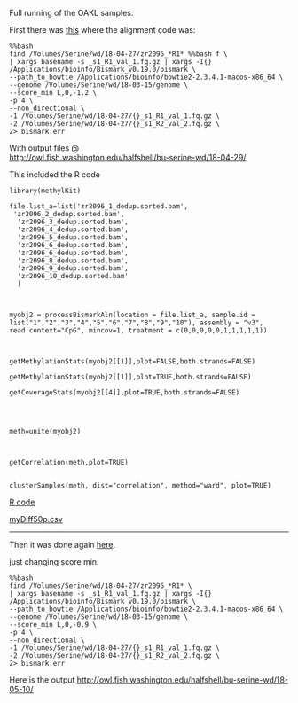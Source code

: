 Full running of the OAKL samples. 

First there was [this](https://github.com/sr320/nb-2018/blob/master/C_virginica/17-OAKL-fullpipe-mk.ipynb) where the alignment code was:

```
%%bash
find /Volumes/Serine/wd/18-04-27/zr2096_*R1* %%bash f \
| xargs basename -s _s1_R1_val_1.fq.gz | xargs -I{} /Applications/bioinfo/Bismark_v0.19.0/bismark \
--path_to_bowtie /Applications/bioinfo/bowtie2-2.3.4.1-macos-x86_64 \
--genome /Volumes/Serine/wd/18-03-15/genome \
--score_min L,0,-1.2 \
-p 4 \
--non_directional \
-1 /Volumes/Serine/wd/18-04-27/{}_s1_R1_val_1.fq.gz \
-2 /Volumes/Serine/wd/18-04-27/{}_s1_R2_val_2.fq.gz \
2> bismark.err
```

With output files @      
http://owl.fish.washington.edu/halfshell/bu-serine-wd/18-04-29/

This included the R code

```
library(methylKit)

file.list_a=list('zr2096_1_dedup.sorted.bam',
 'zr2096_2_dedup.sorted.bam',
  'zr2096_3_dedup.sorted.bam',
  'zr2096_4_dedup.sorted.bam',
  'zr2096_5_dedup.sorted.bam',
  'zr2096_6_dedup.sorted.bam',
  'zr2096_6_dedup.sorted.bam',
  'zr2096_8_dedup.sorted.bam',
  'zr2096_9_dedup.sorted.bam',
  'zr2096_10_dedup.sorted.bam'
  )



myobj2 = processBismarkAln(location = file.list_a, sample.id = list("1","2","3","4","5","6","7","8","9","10"), assembly = "v3", read.context="CpG", mincov=1, treatment = c(0,0,0,0,0,1,1,1,1,1))



getMethylationStats(myobj2[[1]],plot=FALSE,both.strands=FALSE)

getMethylationStats(myobj2[[1]],plot=TRUE,both.strands=FALSE)

getCoverageStats(myobj2[[4]],plot=TRUE,both.strands=FALSE)




meth=unite(myobj2)



getCorrelation(meth,plot=TRUE)


clusterSamples(meth, dist="correlation", method="ward", plot=TRUE)
```

[R code](http://htmlpreview.github.io/?https://github.com/sr320/nb-2018/blob/master/C_virginica/R/0510/md/mk-02.html)

[myDiff50p.csv](https://github.com/sr320/nb-2018/blob/master/C_virginica/R/0510/analyses/myDiff50p.csv)




---

Then it was done again [here](https://github.com/sr320/nb-2018/blob/master/C_virginica/19-OAKL-fullpipe-mk.ipynb).

just changing score min.

```
%%bash
find /Volumes/Serine/wd/18-04-27/zr2096_*R1* \
| xargs basename -s _s1_R1_val_1.fq.gz | xargs -I{} /Applications/bioinfo/Bismark_v0.19.0/bismark \
--path_to_bowtie /Applications/bioinfo/bowtie2-2.3.4.1-macos-x86_64 \
--genome /Volumes/Serine/wd/18-03-15/genome \
--score_min L,0,-0.9 \
-p 4 \
--non_directional \
-1 /Volumes/Serine/wd/18-04-27/{}_s1_R1_val_1.fq.gz \
-2 /Volumes/Serine/wd/18-04-27/{}_s1_R2_val_2.fq.gz \
2> bismark.err
```  

Here is the output
http://owl.fish.washington.edu/halfshell/bu-serine-wd/18-05-10/


